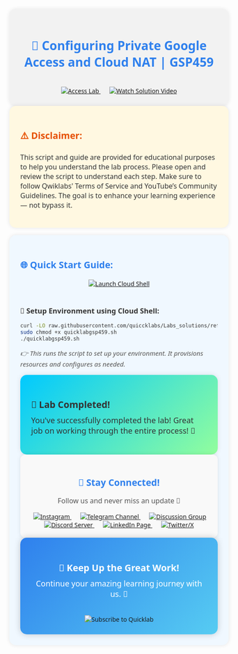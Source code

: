 
<div align="center" style="padding: 25px; background: #f2f2f2; border-radius: 15px; font-family: 'Segoe UI', Tahoma, Geneva, Verdana, sans-serif; box-shadow: 0px 0px 10px rgba(0,0,0,0.1);">

<h1 style="color: #2F80ED;">🚀 Configuring Private Google Access and Cloud NAT | GSP459 </h1>


<br/>

<a href="https://www.cloudskillsboost.google/focuses/4362?parent=catalog" target="_blank" style="margin: 10px;">
  <img src="https://img.shields.io/badge/Access_Lab-4285F4?style=for-the-badge&logo=googlecloud&logoColor=white" alt="Access Lab">
</a>

<a href="https://youtu.be/xkfPGspK0XE" target="_blank" style="margin: 10px;">
  <img src="https://img.shields.io/badge/Watch_Solution_Video-FF0000?style=for-the-badge&logo=youtube&logoColor=white" alt="Watch Solution Video">
</a>

</div>

<div style="padding: 25px; background: #fff8e1; border-radius: 15px; font-family: 'Segoe UI', Tahoma, Geneva, Verdana, sans-serif; color: #333; box-shadow: 0px 0px 10px rgba(0,0,0,0.1);">

<h2 style="color: #E65100;">⚠️ Disclaimer:</h2>

<p style="font-size: 16px;">
This script and guide are provided for educational purposes to help you understand the lab process.  
Please open and review the script to understand each step.  
Make sure to follow Qwiklabs' Terms of Service and YouTube’s Community Guidelines.  
The goal is to enhance your learning experience — not bypass it.
</p>

</div>

<br/>

<div style="padding: 25px; background: #f0f8ff; border-radius: 15px; font-family: 'Segoe UI', Tahoma, Geneva, Verdana, sans-serif; color: #333; box-shadow: 0px 0px 10px rgba(0,0,0,0.1);">

<h2 style="color: #2F80ED;">🌐 Quick Start Guide:</h2>

<div align="center" style="margin-top: 20px;">

<!-- <a href="https://console.cloud.google.com/security/sensitive-data-protection/create/discoveryConfiguration;source=DATA_PROFILE_COVERAGE_DASHBOARD;discoveryType=4?project=" target="_blank" style="margin: 10px;">
  <img src="https://img.shields.io/badge/Open_Sensitive_Data_Protection-00C9FF?style=for-the-badge&logo=googlecloud&logoColor=white" alt="Open Sensitive Data Protection">
</a> -->

<a href="https://console.cloud.google.com/home/dashboard?project=&pli=1&cloudshell=true" target="_blank" style="margin: 10px;">
  <img src="https://img.shields.io/badge/Launch_Cloud_Shell-4285F4?style=for-the-badge&logo=googlecloud&logoColor=white" alt="Launch Cloud Shell">
</a>

</div>

<br/>

<h3>🚀 Setup Environment using Cloud Shell:</h3>

```bash
curl -LO raw.githubusercontent.com/quiccklabs/Labs_solutions/refs/heads/master/Configuring%20Private%20Google%20Access%20and%20Cloud%20NAT/quicklabgsp459.sh
sudo chmod +x quicklabgsp459.sh
./quicklabgsp459.sh
```


<p style="font-size: 15px; color: #555;"><i>👉 This runs the script to set up your environment. It provisions resources and configures as needed.</i></p>



<div align="left" style="padding: 25px; background: linear-gradient(135deg, #00C9FF, #92FE9D); border-radius: 15px; color: #333; font-family: 'Segoe UI', Tahoma, Geneva, Verdana, sans-serif; box-shadow: 0px 0px 12px rgba(0,0,0,0.1);">

<h2 style="margin-bottom: 10px;">🎉 Lab Completed!</h2>

<p style="font-size: 18px; margin-top: 0px;">You've successfully completed the lab! Great job on working through the entire process! 🚀</p>

</div>


<div align="center" style="padding: 20px; background-color: #f9f9f9; border-radius: 12px; box-shadow: 0px 0px 10px rgba(0,0,0,0.1);">

<h2 style="color: #2F80ED; font-family: 'Segoe UI', Tahoma, Geneva, Verdana, sans-serif;">🌟 Stay Connected!</h2>

<p style="font-size: 16px; color: #555;">Follow us and never miss an update 🚀</p>

<a href="https://www.instagram.com/quicklab_insta/" target="_blank" style="margin: 10px;">
  <img src="https://img.shields.io/badge/Instagram-E4405F?style=for-the-badge&logo=instagram&logoColor=white" alt="Instagram">
</a>

<a href="https://t.me/quiccklab" target="_blank" style="margin: 10px;">
  <img src="https://img.shields.io/badge/Join_Telegram-229ED9?style=for-the-badge&logo=telegram&logoColor=white" alt="Telegram Channel">
</a>

<a href="https://t.me/Quicklabchat" target="_blank" style="margin: 10px;">
  <img src="https://img.shields.io/badge/Discussion_Group-229ED9?style=for-the-badge&logo=telegram&logoColor=white" alt="Discussion Group">
</a>

<a href="https://discord.gg/7fAVf4USZn" target="_blank" style="margin: 10px;">
  <img src="https://img.shields.io/badge/Join_Discord-5865F2?style=for-the-badge&logo=discord&logoColor=white" alt="Discord Server">
</a>

<a href="https://www.linkedin.com/company/quicklab-linkedin/" target="_blank" style="margin: 10px;">
  <img src="https://img.shields.io/badge/Follow_on_LinkedIn-0077B5?style=for-the-badge&logo=linkedin&logoColor=white" alt="LinkedIn Page">
</a>

<a href="https://x.com/quicklab7" target="_blank" style="margin: 10px;">
  <img src="https://img.shields.io/badge/Follow_on_X-000000?style=for-the-badge&logo=x&logoColor=white" alt="Twitter/X">
</a>

</div>


<div align="center" style="padding: 25px; background: linear-gradient(135deg, #2F80ED, #56CCF2); border-radius: 15px; color: white; font-family: 'Segoe UI', Tahoma, Geneva, Verdana, sans-serif; box-shadow: 0px 0px 15px rgba(0,0,0,0.2);">

<h2 style="margin-bottom: 10px;">🚀 Keep Up the Great Work!</h2>

<p style="font-size: 18px; margin-top: 0px;">Continue your amazing learning journey with us. 🌟</p>

<br/>

<a href="https://www.youtube.com/@quick_lab" target="_blank" style="text-decoration: none;">
  <img src="https://img.shields.io/badge/Subscribe-QUICKLAB☁️-FF0000?style=for-the-badge&logo=youtube&logoColor=white" alt="Subscribe to Quicklab">
</a>

</div>
